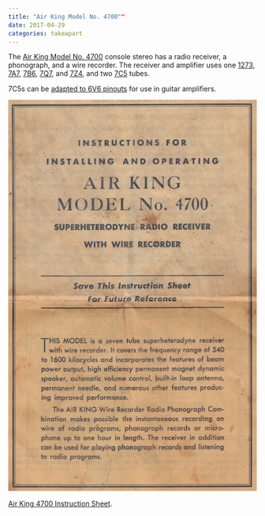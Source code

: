 ```yaml
---
title: "Air King Model No. 4700""
date: 2017-04-29
categories: takeapart
---
```


The [Air King Model No. 4700](http://www.radiomuseum.org/r/airking_4700_2.html) console stereo
has a radio receiver, a phonograph, and a wire recorder. The receiver and amplifier uses one
[1273](http://www.radiomuseum.org/tubes/tube_1273.html), [7A7](http://www.radiomuseum.org//tubes/tube_7a7.html),
[7B6](http://www.radiomuseum.org//tubes/tube_7b6.html), [7Q7](http://www.radiomuseum.org//tubes/tube_7q7.html),
and [7Z4](http://www.radiomuseum.org/tubes/tube_7z4.html), and two [7C5](http://www.radiomuseum.org//tubes/tube_7c5.html)
tubes.

7C5s can be [adapted to 6V6 pinouts](http://shop.vintagesoundworkbench.com/product.sc?productId=6) for use
in guitar amplifiers.

![Cover of Air King 4700 Instruction Sheet](/assets/images/air-king-4700.jpg)

[Air King 4700 Instruction Sheet](/assets/images/air-king-4700-instruction-sheet.pdf).
